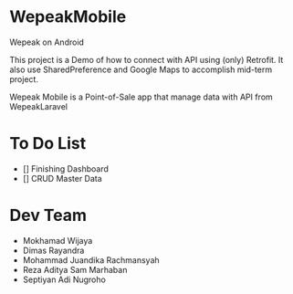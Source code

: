 # WepeakMobile
Wepeak on Android

This project is a Demo of how to connect with API using (only) Retrofit. It also use SharedPreference and Google Maps to accomplish mid-term project.

Wepeak Mobile is a Point-of-Sale app that manage data with API from WepeakLaravel


# To Do List
- [] Finishing Dashboard
- [] CRUD Master Data


# Dev Team
* Mokhamad Wijaya
* Dimas Rayandra
* Mohammad Juandika Rachmansyah
* Reza Aditya Sam Marhaban
* Septiyan Adi Nugroho
